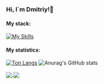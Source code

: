 ### Hi, I`m Dmitriy!👋

#### My stack:

[![My Skills](https://skills.thijs.gg/icons?i=js,html,css,react,nodejs,git,mongodb,jquery,figma)](https://skills.thijs.gg)

#### My statistics:
[![Топ Langs](https://github-readme-stats.vercel.app/api/top-langs/?username=Loner789&layout=compact)](https://github.com/anuraghazra/github-readme-stats)
![Anurag's GitHub stats](https://github-readme-stats.vercel.app/api?username=Loner789&show_icons=true&hide_title=true&hide=stars,contributes&theme=default)


<a href="https://github.com/anuraghazra/github-readme-stats">
  <img align="center" src="https://github-readme-stats.vercel.app/api/top-langs/?username=Loner789" />
</a>
<a href="https://github.com/anuraghazra/github-readme-stats">
  <img align="center" src="https://github-readme-stats.vercel.app/api?username=Loner789&show_icons=true&hide_title=true&hide=stars,contributes&theme=default" />
</a>
